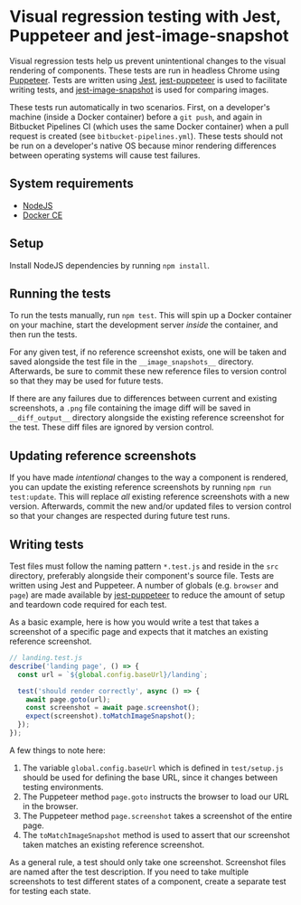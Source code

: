 # Visual regression testing with Jest, Puppeteer and jest-image-snapshot

Visual regression tests help us prevent unintentional changes to the visual rendering of components. These tests are run in headless Chrome using [Puppeteer](https://pptr.dev/). Tests are written using [Jest](https://jestjs.io/docs/en/getting-started), [jest-puppeteer](https://github.com/smooth-code/jest-puppeteer) is used to facilitate writing tests, and [jest-image-snapshot](https://github.com/americanexpress/jest-image-snapshot) is used for comparing images.

These tests run automatically in two scenarios. First, on a developer's machine (inside a Docker container) before a `git push`, and again in Bitbucket Pipelines CI (which uses the same Docker container) when a pull request is created (see `bitbucket-pipelines.yml`). These tests should not be run on a developer's native OS because minor rendering differences between operating systems will cause test failures.

## System requirements

- [NodeJS](https://nodejs.org/en/)
- [Docker CE](https://docs.docker.com/v17.12/install/)

## Setup

Install NodeJS dependencies by running `npm install`.

## Running the tests

To run the tests manually, run `npm test`. This will spin up a Docker container on your machine, start the development server _inside_ the container, and then run the tests.

For any given test, if no reference screenshot exists, one will be taken and saved alongside the test file in the `__image_snapshots__` directory. Afterwards, be sure to commit these new reference files to version control so that they may be used for future tests.

If there are any failures due to differences between current and existing screenshots, a `.png` file containing the image diff will be saved in `__diff_output__` directory alongside the existing reference screenshot for the test. These diff files are ignored by version control.

## Updating reference screenshots

If you have made _intentional_ changes to the way a component is rendered, you can update the existing reference screenshots by running `npm run test:update`. This will replace _all_ existing reference screenshots with a new version. Afterwards, commit the new and/or updated files to version control so that your changes are respected during future test runs.

## Writing tests

Test files must follow the naming pattern `*.test.js` and reside in the `src` directory, preferably alongside their component's source file. Tests are written using Jest and Puppeteer. A number of globals (e.g. `browser` and `page`) are made available by [jest-puppeteer](https://github.com/smooth-code/jest-puppeteer#api) to reduce the amount of setup and teardown code required for each test.

As a basic example, here is how you would write a test that takes a screenshot of a specific page and expects that it matches an existing reference screenshot.

```js
// landing.test.js
describe('landing page', () => {
  const url = `${global.config.baseUrl}/landing`;

  test('should render correctly', async () => {
    await page.goto(url);
    const screenshot = await page.screenshot();
    expect(screenshot).toMatchImageSnapshot();
  });
});
```

A few things to note here:

1. The variable `global.config.baseUrl` which is defined in `test/setup.js` should be used for defining the base URL, since it changes between testing environments.
1. The Puppeteer method `page.goto` instructs the browser to load our URL in the browser.
1. The Puppeteer method `page.screenshot` takes a screenshot of the entire page.
1. The `toMatchImageSnapshot` method is used to assert that our screenshot taken matches an existing reference screenshot.

As a general rule, a test should only take one screenshot. Screenshot files are named after the test description. If you need to take multiple screenshots to test different states of a component, create a separate test for testing each state.
